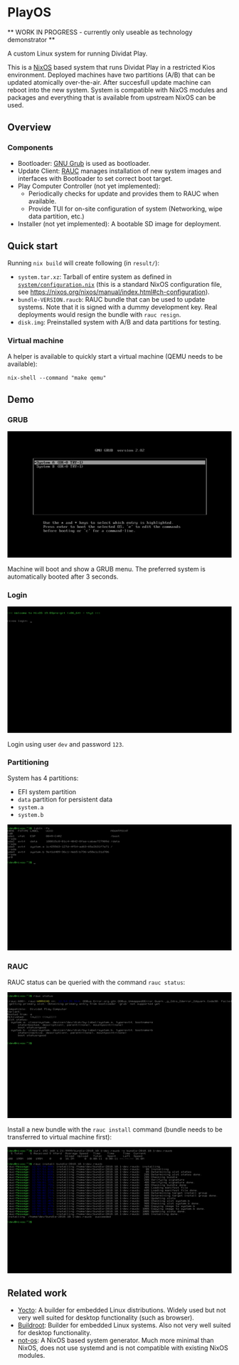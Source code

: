 # PlayOS

** WORK IN PROGRESS - currently only useable as technology demonstrator **

A custom Linux system for running Dividat Play.

This is a [NixOS](https://nixos.org/) based system that runs Dividat Play in a restricted Kios environment. Deployed machines have two partitions (A/B) that can be updated atomically over-the-air. After succesfull update machine can reboot into the new system. System is compatible with NixOS modules and packages and everything that is available from upstream NixOS can be used.

## Overview

### Components

- Bootloader: [GNU Grub](https://www.gnu.org/software/grub/) is used as bootloader.
- Update Client: [RAUC](https://rauc.io/) manages installation of new system images and interfaces with Bootloader to set correct boot target.
- Play Computer Controller (not yet implemented):
  - Periodically checks for update and provides them to RAUC when available.
  - Provide TUI for on-site configuration of system (Networking, wipe data partition, etc.)
- Installer (not yet implemented): A bootable SD image for deployment.

## Quick start

Running `nix build` will create following (in `result/`):

- `system.tar.xz`: Tarball of entire system as defined in [`system/configuration.nix`](system/configuration.nix) (this is a standard NixOS configuration file, see https://nixos.org/nixos/manual/index.html#ch-configuration).
- `bundle-VERSION.raucb`: RAUC bundle that can be used to update systems. Note that it is signed with a dummy development key. Real deployments would resign the bundle with `rauc resign`.
- `disk.img`: Preinstalled system with A/B and data partitions for testing.

### Virtual machine

A helper is available to quickly start a virtual machine (QEMU needs to be available):

```
nix-shell --command "make qemu"
```

## Demo

### GRUB

![GRUB](docs/screenshots/grub.png)

Machine will boot and show a GRUB menu. The preferred system is automatically booted after 3 seconds.

### Login

![Login](docs/screenshots/login.png)

Login using user `dev` and password `123`.

### Partitioning

System has 4 partitions:

- EFI system partition
- `data` partition for persistent data
- `system.a`
- `system.b`

![partitioning](docs/screenshots/partitioning.png)

### RAUC

RAUC status can be queried with the command `rauc status`:

![RAUC status](docs/screenshots/rauc-status.png)

Install a new bundle with the `rauc install` command (bundle needs to be transferred to virtual machine first):

![rauc install](docs/screenshots/rauc-install.png)


## Related work

- [Yocto](https://www.yoctoproject.org/): A builder for embedded Linux distributions. Widely used but not very well suited for desktop functionality (such as browser).
- [Buildroot](https://buildroot.org/): Builder for embedded Linux systems. Also not very well suited for desktop functionality.
- [not-os](https://github.com/cleverca22/not-os): A NixOS based system generator. Much more minimal than NixOS, does not use systemd and is not compatible with existing NixOS modules.
